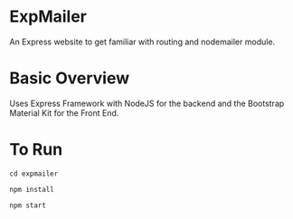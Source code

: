 # ExpMailer
An Express website to get familiar with routing and nodemailer module.

# Basic Overview
Uses Express Framework with NodeJS for the backend and the Bootstrap Material Kit for the Front End.

# To Run

```
cd expmailer

npm install

npm start
```

